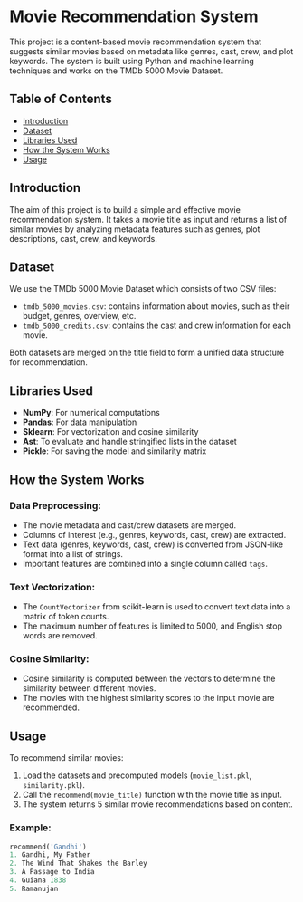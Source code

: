 # Movie Recommendation System

This project is a content-based movie recommendation system that suggests similar movies based on metadata like genres, cast, crew, and plot keywords. The system is built using Python and machine learning techniques and works on the TMDb 5000 Movie Dataset.

## Table of Contents
- [Introduction](#introduction)
- [Dataset](#dataset)
- [Libraries Used](#libraries-used)
- [How the System Works](#how-the-system-works)
- [Usage](#usage)
## Introduction

The aim of this project is to build a simple and effective movie recommendation system. It takes a movie title as input and returns a list of similar movies by analyzing metadata features such as genres, plot descriptions, cast, crew, and keywords.

## Dataset

We use the TMDb 5000 Movie Dataset which consists of two CSV files:
- `tmdb_5000_movies.csv`: contains information about movies, such as their budget, genres, overview, etc.
- `tmdb_5000_credits.csv`: contains the cast and crew information for each movie.

Both datasets are merged on the title field to form a unified data structure for recommendation.

## Libraries Used

- **NumPy**: For numerical computations
- **Pandas**: For data manipulation
- **Sklearn**: For vectorization and cosine similarity
- **Ast**: To evaluate and handle stringified lists in the dataset
- **Pickle**: For saving the model and similarity matrix

## How the System Works

### Data Preprocessing:
- The movie metadata and cast/crew datasets are merged.
- Columns of interest (e.g., genres, keywords, cast, crew) are extracted.
- Text data (genres, keywords, cast, crew) is converted from JSON-like format into a list of strings.
- Important features are combined into a single column called `tags`.

### Text Vectorization:
- The `CountVectorizer` from scikit-learn is used to convert text data into a matrix of token counts.
- The maximum number of features is limited to 5000, and English stop words are removed.

### Cosine Similarity:
- Cosine similarity is computed between the vectors to determine the similarity between different movies.
- The movies with the highest similarity scores to the input movie are recommended.

## Usage

To recommend similar movies:
1. Load the datasets and precomputed models (`movie_list.pkl`, `similarity.pkl`).
2. Call the `recommend(movie_title)` function with the movie title as input.
3. The system returns 5 similar movie recommendations based on content.

### Example:
```python
recommend('Gandhi')
1. Gandhi, My Father
2. The Wind That Shakes the Barley
3. A Passage to India
4. Guiana 1838
5. Ramanujan

